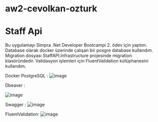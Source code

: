 # aw2-cevolkan-ozturk
# Staff Api


Bu uygulamayı Simpra .Net Developer Bootcampi 2. ödev için yaptım.
Database olarak docker üzerinde çalışan bir posgre database kullandım.
Migration dosyası StaffAPI.Infrastructure projesinde migration klasöründedir.
Validasyon işlemleri için FluentValidation kütüphanesini kullandım.

Docker PostgreSQL :
![image](https://github.com/P259-Simpra-NET-Bootcamp/aw2-cevolkan-ozturk/assets/98951889/13791b93-7f6c-409e-a757-dd98247a3c48)

Dbeaver :

![image](https://github.com/P259-Simpra-NET-Bootcamp/aw2-cevolkan-ozturk/assets/98951889/a96c2572-186f-4a20-a2ef-51c94e6ff691)


Swagger :
![image](https://github.com/P259-Simpra-NET-Bootcamp/aw2-cevolkan-ozturk/assets/98951889/e6fc622c-e09f-47e1-90f4-8a4ca279cbfc)

FluentValidation:
![image](https://github.com/P259-Simpra-NET-Bootcamp/aw2-cevolkan-ozturk/assets/98951889/847884c8-a837-47a2-bc41-c29aa58992f7)

